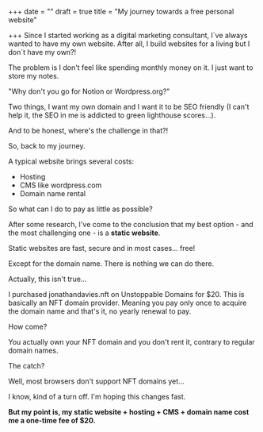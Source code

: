 +++
date = ""
draft = true
title = "My journey towards a free personal website"

+++
Since I started working as a digital marketing consultant, I´ve always wanted to have my own website. After all, I build websites for a living but I don´t have my own?!

The problem is I don't feel like spending monthly money on it. I just want to store my notes.

"Why don't you go for Notion or Wordpress.org?"

Two things, I want my own domain and I want it to be SEO friendly (I can't help it, the SEO in me is addicted to green lighthouse scores...).

And to be honest, where's the challenge in that?!

So, back to my journey.

A typical website brings several costs:

* Hosting
* CMS like wordpress.com
* Domain name rental

So what can I do to pay as little as possible?

After some research, I've come to the conclusion that my best option - and the most challenging one - is a **static website**.

Static websites are fast, secure and in most cases... free! 

Except for the domain name. There is nothing we can do there.

Actually, this isn't true...

I purchased jonathandavies.nft on Unstoppable Domains for $20. This is basically an NFT domain provider. Meaning you pay only once to acquire the domain name and that's it, no yearly renewal to pay. 

How come?

You actually own your NFT domain and you don't rent it, contrary to regular domain names. 

The catch?

Well, most browsers don't support NFT domains yet... 

I know, kind of a turn off. I'm hoping this changes fast.

**But my point is, my static website + hosting + CMS + domain name cost me a one-time fee of $20.**